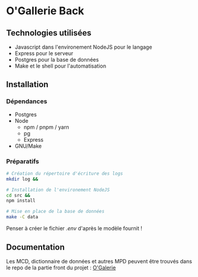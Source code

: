 # O'Gallerie Back

## Technologies utilisées

- Javascript dans l'environement NodeJS pour le langage
- Express pour le serveur
- Postgres pour la base de données
- Make et le shell pour l'automatisation

## Installation

### Dépendances

- Postgres
- Node
    - npm / pnpm / yarn
    - pg
    - Express
- GNU/Make

### Préparatifs

```sh
# Création du répertoire d'écriture des logs
mkdir log &&

# Installation de l'environement NodeJS
cd src &&
npm install

# Mise en place de la base de données
make -C data
```

Penser à créer le fichier _.env_ d'après le modèle fournit !

## Documentation

Les MCD, dictionnaire de données et autres MPD peuvent être trouvés dans
le repo de la partie front du projet :
[O'Galerie](https://github.com/O-clock-Yost/projet-06-o-galerie-front)
